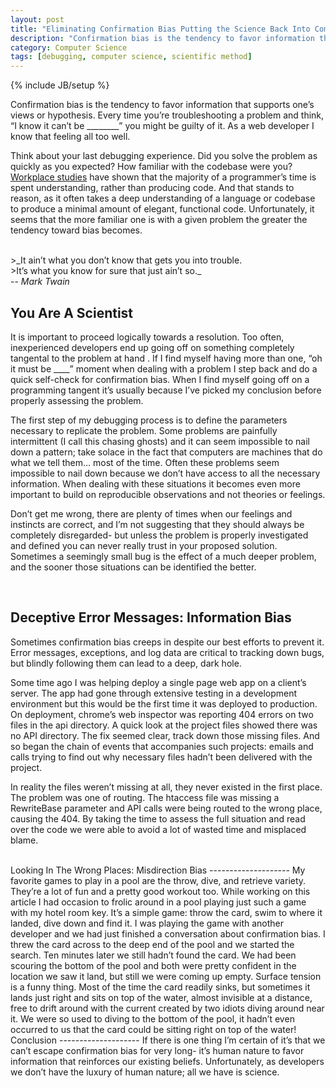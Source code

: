 ```yaml
---
layout: post
title: "Eliminating Confirmation Bias Putting the Science Back Into Computer Science"
description: "Confirmation bias is the tendency to favor information that supports one’s views or hypothesis. Every time you’re troubleshooting a problem and think, “I know it can’t be ________” you might be guilty of it. As a web developer I know that feeling all too well. Think about your last debugging experience..."
category: Computer Science
tags: [debugging, computer science, scientific method]
---
```

{% include JB/setup %}

Confirmation bias is the tendency to favor information that supports one’s views or hypothesis. Every time you’re troubleshooting a problem and think, “I know it can’t be ________” you might be guilty of it. As a web developer I know that feeling all too well.

Think about your last debugging experience. Did you solve the problem as quickly as you expected? How familiar with the codebase were you?  [Workplace studies](http://www.codinghorror.com/blog/2006/09/when-understanding-means-rewriting.html) have shown that the majority of a programmer’s time is spent understanding, rather than producing code. And that stands to reason, as it often takes a deep understanding of a language or codebase to produce a minimal amount of elegant, functional code. Unfortunately, it seems that the more familiar one is with a given problem the greater the tendency toward bias becomes.

<br/>
>_It ain’t what you don’t know that gets you into trouble.<br/>
>It’s what you know for sure that just ain’t so._ <br/>-- <cite>Mark Twain</cite>
<br/>

You Are A Scientist
--------------------
It is important to proceed logically towards a resolution. Too often, inexperienced developers end up going off on something completely tangental to the problem at hand . If I find myself having more than one, “oh it must be ____” moment when dealing with a problem I step back and do a quick self-check for confirmation bias. When I find myself going off on a programming tangent it’s usually because I’ve picked my conclusion before properly assessing the problem.

The first step of my debugging process is to define the parameters necessary to replicate the problem. Some problems are painfully intermittent (I call this chasing ghosts) and it can seem impossible to nail down a pattern; take solace in the fact that computers are machines that do what we tell them… most of the time. Often these problems seem impossible to nail down because we don’t have access to all the necessary information. When dealing with these situations it becomes even more important to build on reproducible observations and not theories or feelings.

Don’t get me wrong, there are plenty of times when our feelings and instincts are correct, and I’m not suggesting that they should always be completely disregarded- but unless the problem is properly investigated and defined you can never really trust in your proposed solution. Sometimes a seemingly small bug is the effect of a much deeper problem, and the sooner those situations can be identified the better.

 <br/>

Deceptive Error Messages: Information Bias
--------------------
Sometimes confirmation bias creeps in despite our best efforts to prevent it. Error messages, exceptions, and log data are critical to tracking down bugs, but blindly following them can lead to a deep, dark hole.

Some time ago I was helping deploy a single page web app on a client’s server. The app had gone through extensive testing in a development environment but this would be the first time it was deployed to production. On deployment, chrome’s web inspector was reporting 404 errors on two files in the api directory. A quick look at the project files showed there was no API directory. The fix seemed clear, track down those missing files. And so began the chain of events that accompanies such projects: emails and calls trying to find out why necessary files hadn’t been delivered with the project.

In reality the files weren’t missing at all, they never existed in the first place. The problem was one of routing. The htaccess file was missing a RewriteBase parameter and API calls were being routed to the wrong place, causing the 404. By taking the time to assess the full situation and read over the code we were able to avoid a lot of wasted time and misplaced blame.

 <br/>
Looking In The Wrong Places: Misdirection Bias
--------------------
My favorite games to play in a pool are the throw, dive, and retrieve variety. They’re a lot of fun and a pretty good workout too. While working on this article I had occasion to frolic around in a pool playing just such a game with my hotel room key. It’s a simple game: throw the card, swim to where it landed, dive down and find it. I was playing the game with another developer and we had just finished a conversation about confirmation bias. I threw the card across to the deep end of the pool and we started the search. Ten minutes later we still hadn’t found the card. We had been scouring the bottom of the pool and both were pretty confident in the location we saw it land, but still we were coming up empty. Surface tension is a funny thing. Most of the time the card readily sinks, but sometimes it lands just right and sits on top of the water, almost invisible at a distance, free to drift around with the current created by two idiots diving around near it. We were so used to diving to the bottom of the pool, it hadn’t even occurred to us that the card could be sitting right on top of the water!

<br/>
Conclusion
--------------------
If there is one thing I’m certain of it’s that we can’t escape confirmation bias for very long- it’s human nature to favor information that reinforces our existing beliefs. Unfortunately, as developers we don’t have the luxury of human nature; all we have is science.